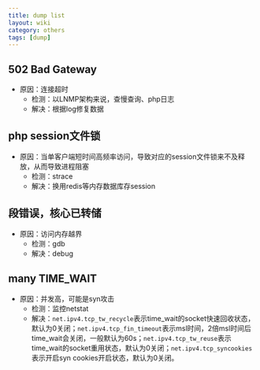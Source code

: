 ```yaml
---
title: dump list
layout: wiki
category: others
tags: [dump]
---
```



## 502 Bad Gateway

* 原因：连接超时
	* 检测：以LNMP架构来说，查慢查询、php日志
	* 解决：根据log修复数据
	
## php session文件锁

* 原因：当单客户端短时间高频率访问，导致对应的session文件锁来不及释放，从而导致进程阻塞
	* 检测：strace
	* 解决：换用redis等内存数据库存session

## 段错误，核心已转储

* 原因：访问内存越界
	* 检测：gdb
	* 解决：debug

## many TIME_WAIT

* 原因：并发高，可能是syn攻击
	* 检测：监控netstat
	* 解决：`net.ipv4.tcp_tw_recycle`表示time_wait的socket快速回收状态，默认为0关闭；`net.ipv4.tcp_fin_timeout`表示msl时间，2倍msl时间后time_wait会关闭，一般默认为60s；`net.ipv4.tcp_tw_reuse`表示time_wait的socket重用状态，默认为0关闭；`net.ipv4.tcp_syncookies`表示开启syn cookies开启状态，默认为0关闭。
